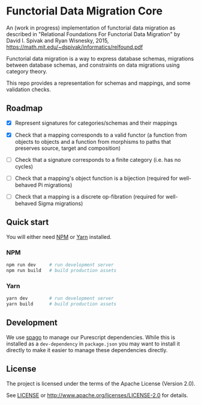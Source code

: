 # Functorial Data Migration Core

An (work in progress) implementation of functorial data migration as described in "Relational Foundations For Functorial Data Migration" by David I. Spivak and Ryan Wisnesky, 2015, https://math.mit.edu/~dspivak/informatics/relfound.pdf

Functorial data migration is a way to express database schemas, migrations between database schemas, and constraints on data migrations using category theory.

This repo provides a representation for schemas and mappings, and some validation checks.


## Roadmap

- [x] Represent signatures for categories/schemas and their mappings
- [x] Check that a mapping corresponds to a valid functor (a function from objects to objects and a function from morphisms to paths that preserves source, target and composition)
- [ ] Check that a signature corresponds to a finite category (i.e. has no cycles)
- [ ] Check that a mapping's object function is a bijection (required for well-behaved Pi migrations)
- [ ] Check that a mapping is a discrete op-fibration (required for well-behaved Sigma migrations)


## Quick start

You will either need [NPM](https://www.npmjs.com/get-npm) or [Yarn](https://yarnpkg.com/) installed.

### NPM

```sh
npm run dev     # run development server
npm run build   # build production assets
```

### Yarn

```sh
yarn dev        # run development server
yarn build      # build production assets
```

## Development

We use [spago](https://github.com/spacchetti/spago) to manage our Purescript dependencies.
While this is installed as a `dev-dependency` in `package.json` you may want to install it directly to make it easier to manage these dependencies directly.

## License

The project is licensed under the terms of the Apache License (Version 2.0).

See [LICENSE](./LICENSE) or http://www.apache.org/licenses/LICENSE-2.0 for details.

